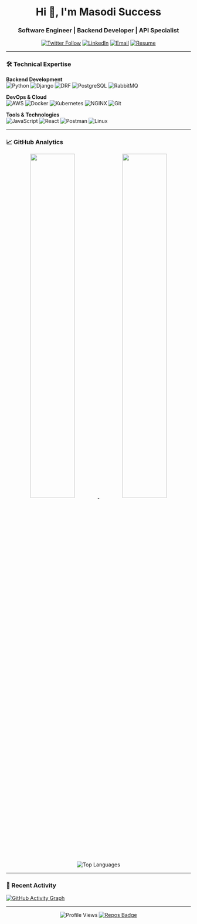 <div align="center">
  
  <h1 align="center">Hi 👋, I'm Masodi Success</h1>
  <h3 align="center">Software Engineer | Backend Developer | API Specialist</h3>

  [![Twitter Follow](https://img.shields.io/twitter/follow/success_masodi?style=for-the-badge&logo=twitter&color=1DA1F2)](https://twitter.com/success_masodi)
  [![LinkedIn](https://img.shields.io/badge/LinkedIn-0A66C2?style=for-the-badge&logo=linkedin)](https://linkedin.com/in/masodi)
  [![Email](https://img.shields.io/badge/Email-D14836?style=for-the-badge&logo=gmail)](mailto:suskidee@gmail.com)
  [![Resume](https://img.shields.io/badge/Resume-4285F4?style=for-the-badge&logo=google-drive)](https://flowcv.com/resume/rsotg8ppmj)

</div>

---

### 🛠️ Technical Expertise

**Backend Development**  
![Python](https://img.shields.io/badge/Python-3776AB?logo=python&logoColor=white)
![Django](https://img.shields.io/badge/Django-092E20?logo=django&logoColor=white)
![DRF](https://img.shields.io/badge/Django_REST-ff1709?logo=django&logoColor=white)
![PostgreSQL](https://img.shields.io/badge/PostgreSQL-4169E1?logo=postgresql&logoColor=white)
![RabbitMQ](https://img.shields.io/badge/RabbitMQ-FF6600?logo=rabbitmq&logoColor=white)

**DevOps & Cloud**  
![AWS](https://img.shields.io/badge/AWS-232F3E?logo=amazon-aws&logoColor=white)
![Docker](https://img.shields.io/badge/Docker-2496ED?logo=docker&logoColor=white)
![Kubernetes](https://img.shields.io/badge/Kubernetes-326CE5?logo=kubernetes&logoColor=white)
![NGINX](https://img.shields.io/badge/NGINX-009639?logo=nginx&logoColor=white)
![Git](https://img.shields.io/badge/Git-F05032?logo=git&logoColor=white)

**Tools & Technologies**  
![JavaScript](https://img.shields.io/badge/JavaScript-F7DF1E?logo=javascript&logoColor=black)
![React](https://img.shields.io/badge/React-61DAFB?logo=react&logoColor=black)
![Postman](https://img.shields.io/badge/Postman-FF6C37?logo=postman&logoColor=white)
![Linux](https://img.shields.io/badge/Linux-FCC624?logo=linux&logoColor=black)

---

### 📈 GitHub Analytics

<div align="center">

  <a href="https://github.com/suskidee">
    <img width="49%" src="https://github-readme-stats.vercel.app/api?username=suskidee&show_icons=true&theme=dark&hide_border=true" />
    <img width="49%" src="https://github-readme-streak-stats.herokuapp.com/?user=suskidee&theme=dark&hide_border=true" />
  </a>
  
  ![Top Languages](https://github-readme-stats.vercel.app/api/top-langs/?username=suskidee&layout=compact&theme=dark&hide_border=true)

</div>

---

### 📌 Recent Activity

[![GitHub Activity Graph](https://github-readme-activity-graph.vercel.app/graph?username=suskidee&theme=react-dark&hide_border=true)](https://github.com/suskidee)

---

<div align="center">
  
  ![Profile Views](https://komarev.com/ghpvc/?username=suskidee&label=Profile+Views&color=blueviolet&style=flat)
  [![Repos Badge](https://badges.pufler.dev/repos/suskidee?color=blueviolet)](https://github.com/suskidee?tab=repositories)

</div>
